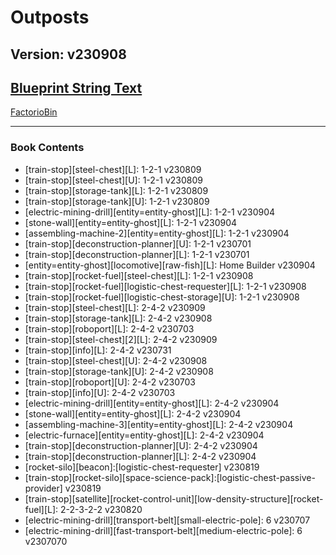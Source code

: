 # Outposts

## Version: v230908

## [Blueprint String Text](https://factoriobin.com/static/cdn/forever/post/i/f/1/iF1MLSc8/0/v0/blueprint-cadef50ee5335f7c.txt)

[FactorioBin](https://factoriobin.com/post/iF1MLSc8)

-----

### Book Contents

* [train-stop][steel-chest][L]: 1-2-1 v230809
* [train-stop][steel-chest][U]: 1-2-1 v230809
* [train-stop][storage-tank][L]: 1-2-1 v230809
* [train-stop][storage-tank][U]: 1-2-1 v230809
* [electric-mining-drill][entity=entity-ghost][L]: 1-2-1 v230904
* [stone-wall][entity=entity-ghost][L]: 1-2-1 v230904
* [assembling-machine-2][entity=entity-ghost][L]: 1-2-1 v230904
* [train-stop][deconstruction-planner][U]: 1-2-1 v230701
* [train-stop][deconstruction-planner][L]: 1-2-1 v230701
* [entity=entity-ghost][locomotive][raw-fish][L]: Home Builder v230904
* [train-stop][rocket-fuel][steel-chest][L]: 1-2-1 v230908
* [train-stop][rocket-fuel][logistic-chest-requester][L]: 1-2-1 v230908
* [train-stop][rocket-fuel][logistic-chest-storage][U]: 1-2-1 v230908
* [train-stop][steel-chest][L]: 2-4-2 v230909
* [train-stop][storage-tank][L]: 2-4-2 v230908
* [train-stop][roboport][L]: 2-4-2 v230703
* [train-stop][steel-chest][2][L]: 2-4-2 v230909
* [train-stop][info][L]: 2-4-2 v230731
* [train-stop][steel-chest][U]: 2-4-2 v230908
* [train-stop][storage-tank][U]: 2-4-2 v230908
* [train-stop][roboport][U]: 2-4-2 v230703
* [train-stop][info][U]: 2-4-2 v230703
* [electric-mining-drill][entity=entity-ghost][L]: 2-4-2 v230904
* [stone-wall][entity=entity-ghost][L]: 2-4-2 v230904
* [assembling-machine-3][entity=entity-ghost][L]: 2-4-2 v230904
* [electric-furnace][entity=entity-ghost][L]: 2-4-2 v230904
* [train-stop][deconstruction-planner][U]: 2-4-2 v230904
* [train-stop][deconstruction-planner][L]: 2-4-2 v230904
* [rocket-silo][beacon]:[logistic-chest-requester] v230819
* [train-stop][rocket-silo][space-science-pack]:[logistic-chest-passive-provider] v230819
* [train-stop][satellite][rocket-control-unit][low-density-structure][rocket-fuel][L]: 2-2-3-2-2 v230820
* [electric-mining-drill][transport-belt][small-electric-pole]: 6 v230707
* [electric-mining-drill][fast-transport-belt][medium-electric-pole]: 6 v2307070
